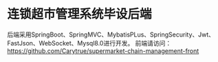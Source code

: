 # 连锁超市管理系统毕设后端
后端采用SpringBoot、SpringMVC、MybatisPLus、SpringSecurity、Jwt、FastJson、WebSocket、Mysql8.0进行开发。
前端请访问：https://github.com/Carytrue/supermarket-chain-management-front
